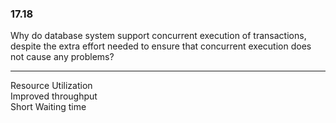 ### 17.18
Why do database system support concurrent execution of transactions, despite the extra effort needed to ensure that concurrent execution does not cause any problems?

---

Resource Utilization<br>
Improved throughput<br>
Short Waiting time<br>
